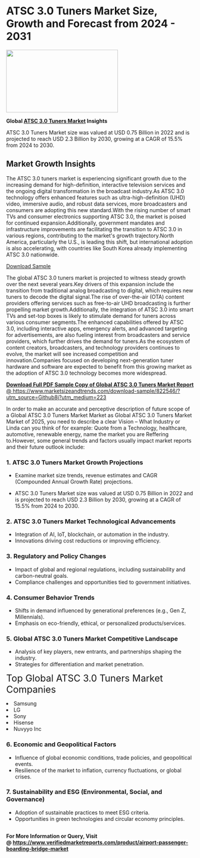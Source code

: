 <H1>ATSC 3.0 Tuners Market Size, Growth and Forecast from 2024 - 2031</H1><img class="aligncenter size-medium wp-image-584254" src="https://thirdeyenews.in/wp-content/uploads/2024/09/Global-Market-Research-300x168.jpeg" alt="" width="300" height="168" /><p><strong>Global&nbsp;<a href="https://www.marketsizeandtrends.com/download-sample/822546/?utm_source=Github8j?utm_medium=223">ATSC 3.0 Tuners Market</a> Insights</strong></p><p>ATSC 3.0 Tuners Market size was valued at USD 0.75 Billion in 2022 and is projected to reach USD 2.3 Billion by 2030, growing at a CAGR of 15.5% from 2024 to 2030.</p><p><h2>Market Growth Insights</h2> <p>The ATSC 3.0 tuners market is experiencing significant growth due to the increasing demand for high-definition, interactive television services and the ongoing digital transformation in the broadcast industry.As ATSC 3.0 technology offers enhanced features such as ultra-high-definition (UHD) video, immersive audio, and robust data services, more broadcasters and consumers are adopting this new standard.With the rising number of smart TVs and consumer electronics supporting ATSC 3.0, the market is poised for continued expansion.Additionally, government mandates and infrastructure improvements are facilitating the transition to ATSC 3.0 in various regions, contributing to the market's growth trajectory.North America, particularly the U.S., is leading this shift, but international adoption is also accelerating, with countries like South Korea already implementing ATSC 3.0 nationwide.</p> <p><a href="#">Download Sample</a></p> <p>The global ATSC 3.0 tuners market is projected to witness steady growth over the next several years.Key drivers of this expansion include the transition from traditional analog broadcasting to digital, which requires new tuners to decode the digital signal.The rise of over-the-air (OTA) content providers offering services such as free-to-air UHD broadcasting is further propelling market growth.Additionally, the integration of ATSC 3.0 into smart TVs and set-top boxes is likely to stimulate demand for tuners across various consumer segments.The enhanced capabilities offered by ATSC 3.0, including interactive apps, emergency alerts, and advanced targeting for advertisements, are also fueling interest from broadcasters and service providers, which further drives the demand for tuners.As the ecosystem of content creators, broadcasters, and technology providers continues to evolve, the market will see increased competition and innovation.Companies focused on developing next-generation tuner hardware and software are expected to benefit from this growing market as the adoption of ATSC 3.0 technology becomes more widespread.<p><a href="#"></p><p><span class=""><strong>Download Full PDF Sample Copy of Global ATSC 3.0 Tuners Market Report</strong> @ <a href="https://www.marketsizeandtrends.com/download-sample/822546/?utm_source=Github8j?utm_medium=223" target="_blank">https://www.marketsizeandtrends.com/download-sample/822546/?utm_source=Github8j?utm_medium=223</a></span></p><p>In order to make an accurate and perceptive description of future scope of a Global&nbsp;ATSC 3.0 Tuners Market Market as Global&nbsp;ATSC 3.0 Tuners Market Market of 2025, you need to describe a clear Vision &ndash; What Industry or Linda can you think of for example: Quote from a Technology, healthcare, automotive, renewable energy, name the market you are Reffering to.However, some general trends and factors usually impact market reports and their future outlook include:</p><h3>1.&nbsp;<strong>ATSC 3.0 Tuners Market Growth Projections</strong></h3><ul><li>Examine market size trends, revenue estimates and CAGR (Compounded Annual Growth Rate) projections.</li><li><p>ATSC 3.0 Tuners Market size was valued at USD 0.75 Billion in 2022 and is projected to reach USD 2.3 Billion by 2030, growing at a CAGR of 15.5% from 2024 to 2030.</p></li></ul><h3>2.&nbsp;<strong>ATSC 3.0 Tuners Market Technological Advancements</strong></h3><ul><li>Integration of AI, IoT, blockchain, or automation in the industry.</li><li>Innovations driving cost reductions or improving efficiency.</li></ul><h3>3.&nbsp;<strong>Regulatory and Policy Changes</strong></h3><ul><li>Impact of global and regional regulations, including sustainability and carbon-neutral goals.</li><li>Compliance challenges and opportunities tied to government initiatives.</li></ul><h3>4.&nbsp;<strong>Consumer Behavior Trends</strong></h3><ul><li>Shifts in demand influenced by generational preferences (e.g., Gen Z, Millennials).</li><li>Emphasis on eco-friendly, ethical, or personalized products/services.</li></ul><h3>5.&nbsp;<strong>Global ATSC 3.0 Tuners Market Competitive Landscape</strong></h3><ul><li>Analysis of key players, new entrants, and partnerships shaping the industry.</li><li>Strategies for differentiation and market penetration.</li></ul><p data-pm-slice="1 1 []"><span style="color: inherit; font-family: inherit; font-size: 25px;">Top Global ATSC 3.0 Tuners Market Companies</span></p><div class="" data-test-id=""><p><li>Samsung</li><li> LG</li><li> Sony</li><li> Hisense</li><li> Nuvyyo Inc</li></p></div><h3>6.&nbsp;<strong>Economic and Geopolitical Factors</strong></h3><ul><li>Influence of global economic conditions, trade policies, and geopolitical events.</li><li>Resilience of the market to inflation, currency fluctuations, or global crises.</li></ul><h3>7.&nbsp;<strong>Sustainability and ESG (Environmental, Social, and Governance)</strong></h3><ul><li>Adoption of sustainable practices to meet ESG criteria.</li><li>Opportunities in green technologies and circular economy principles.</li></ul><h2><strong style="font-size: 14px;">For More Information or Query, Visit @&nbsp;</strong><a style="background-color: #ffffff; font-size: 14px;" href="https://www.marketsizeandtrends.com/report/atsc-3-0-tuners-market/" target="_blank">https://www.verifiedmarketreports.com/product/airport-passenger-boarding-bridge-market</a></h2>